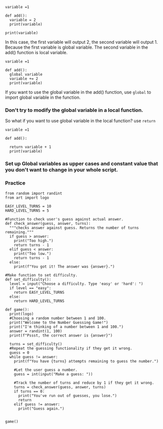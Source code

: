```
variable =1

def add():
  variable = 2
  print(variable)

print(variable)
```
In this case, the first variable will output 2, the second variable will output 1. Because the first variable is global variable. The second variable in the add() function is local variable.

```
variable =1

def add():
  global variable
  variable += 2
  print(variable)
```

If you want to use the global variable in the add() function, use `global` to import global variable in the function.
### Don't try to modify the global variable in a local function.
So what if you want to use global variable in the local function? use `return`
```
variable =1

def add():
  
  return variable + 1
  print(variable)
```
###  Set up Global variables as upper cases and constant value that you don't want to change in your whole script.

### Practice
```
from random import randint
from art import logo

EASY_LEVEL_TURNS = 10
HARD_LEVEL_TURNS = 5

#Function to check user's guess against actual answer.
def check_answer(guess, answer, turns):
  """checks answer against guess. Returns the number of turns remaining."""
  if guess > answer:
    print("Too high.")
    return turns - 1
  elif guess < answer:
    print("Too low.")
    return turns - 1
  else:
    print(f"You got it! The answer was {answer}.")

#Make function to set difficulty.
def set_difficulty():
  level = input("Choose a difficulty. Type 'easy' or 'hard': ")
  if level == "easy":
    return EASY_LEVEL_TURNS
  else:
    return HARD_LEVEL_TURNS

def game():
  print(logo)
  #Choosing a random number between 1 and 100.
  print("Welcome to the Number Guessing Game!")
  print("I'm thinking of a number between 1 and 100.")
  answer = randint(1, 100)
  print(f"Pssst, the correct answer is {answer}") 

  turns = set_difficulty()
  #Repeat the guessing functionality if they get it wrong.
  guess = 0
  while guess != answer:
    print(f"You have {turns} attempts remaining to guess the number.")

    #Let the user guess a number.
    guess = int(input("Make a guess: "))

    #Track the number of turns and reduce by 1 if they get it wrong.
    turns = check_answer(guess, answer, turns)
    if turns == 0:
      print("You've run out of guesses, you lose.")
      return
    elif guess != answer:
      print("Guess again.")


game()
```
